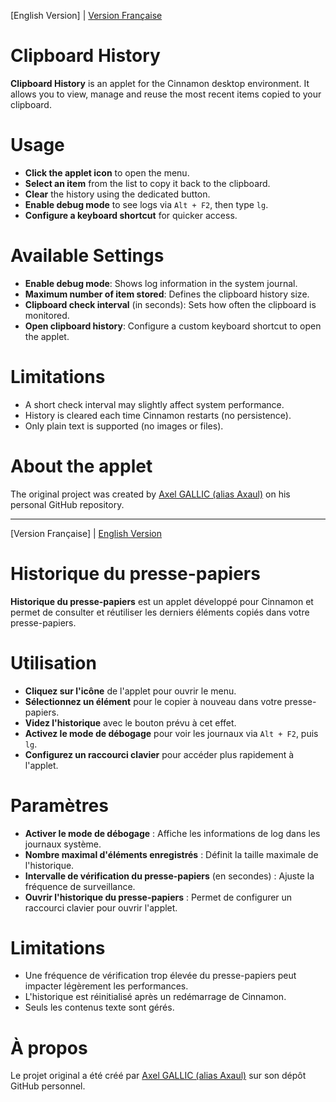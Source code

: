 [English Version] | [Version Française](#historique-du-presse-papiers)

# Clipboard History

**Clipboard History** is an applet for the Cinnamon desktop environment. It allows you to view, manage and reuse the most recent items copied to your clipboard.

# Usage
- **Click the applet icon** to open the menu.
- **Select an item** from the list to copy it back to the clipboard.
- **Clear** the history using the dedicated button.
- **Enable debug mode** to see logs via `Alt + F2`, then type `lg`.
- **Configure a keyboard shortcut** for quicker access.

# Available Settings
- **Enable debug mode**: Shows log information in the system journal.
- **Maximum number of item stored**: Defines the clipboard history size.
- **Clipboard check interval** (in seconds): Sets how often the clipboard is monitored.
- **Open clipboard history**: Configure a custom keyboard shortcut to open the applet.

# Limitations
- A short check interval may slightly affect system performance.
- History is cleared each time Cinnamon restarts (no persistence).
- Only plain text is supported (no images or files).

# About the applet
The original project was created by [Axel GALLIC (alias Axaul)](https://github.com/GALLIC-A) on his personal GitHub repository.

---

[Version Française] | [English Version](#clipboard-history)

# Historique du presse-papiers
**Historique du presse-papiers** est un applet développé pour Cinnamon et permet de consulter et réutiliser les derniers éléments copiés dans votre presse-papiers.

# Utilisation
- **Cliquez sur l'icône** de l'applet pour ouvrir le menu.
- **Sélectionnez un élément** pour le copier à nouveau dans votre presse-papiers.
- **Videz l'historique** avec le bouton prévu à cet effet.
- **Activez le mode de débogage** pour voir les journaux via `Alt + F2`, puis `lg`.
- **Configurez un raccourci clavier** pour accéder plus rapidement à l'applet.

# Paramètres
- **Activer le mode de débogage** : Affiche les informations de log dans les journaux système.
- **Nombre maximal d'éléments enregistrés** : Définit la taille maximale de l'historique.
- **Intervalle de vérification du presse-papiers** (en secondes) : Ajuste la fréquence de surveillance.
- **Ouvrir l'historique du presse-papiers** : Permet de configurer un raccourci clavier pour ouvrir l'applet.

# Limitations
- Une fréquence de vérification trop élevée du presse-papiers peut impacter légèrement les performances.
- L'historique est réinitialisé après un redémarrage de Cinnamon.
- Seuls les contenus texte sont gérés.

# À propos
Le projet original a été créé par [Axel GALLIC (alias Axaul)](https://github.com/GALLIC-A) sur son dépôt GitHub personnel.